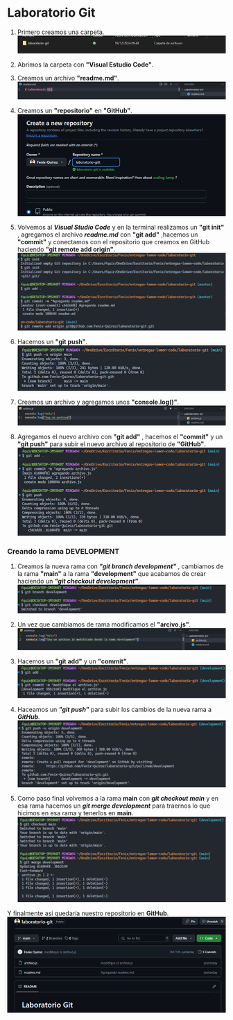 # Laboratorio Git

1. Primero creamos una carpeta.
![Imagen](./content/crear-carpeta.png)

2. Abrimos la carpeta con **"Visual Estudio Code"**.


3. Creamos un archivo **"readme.md"**.
![Imagen](./content/readme.png)


4. Creamos un **"repositorio"** en **"GitHub"**.
![Imagen](./content/crear-repo.png)


5.  Volvemos al ***Visual Studio Code*** y en la terminal realizamos un **"git init"** , agregamos el archivo ***readme.md*** con **"git add"** ,hacemos un **"commit"** y conectamos con el repositorio que creamos en GitHub haciendo **"git remote add origin"**.
![Imagen](./content/iniciar-git.png)


6. Hacemos un **"git push"**.
![Imagen](./content/primer-push.png)


7. Creamos un archivo y agregamos unos **"console.log()"**.
![Imagen](./content/crear-archivo.png)


8. Agregamos el nuevo archivo con **"git add"** , hacemos el **"commit"** y un **"git push"** para subir el nuevo archivo al repositorio de **"GitHub"**.
![Imagen](./content/subir-nuevo-archivo.png)


 ### Creando la rama DEVELOPMENT
 1. Creamos la nueva rama con ***"git branch development"*** , cambiamos de la rama **"main"** a la rama **"development"** que acabamos de crear haciendo un ***"git checkout development"***.
![Imagen](./content/nueva-rama.png)


2. Un vez  que cambiamos de rama modificamos el **"arcivo.js"**.
![Imagen](./content/modificar-archivo.png)


3. Hacemos un **"git add"** y un **"commit"**.
![Imagen](./content/add-nueva-rama.png)


4. Haceamos un ***"git push"*** para subir los cambios de la nueva rama a ***GitHub***.
![Imagen](./content/nueva-rama-push.png)

5. Como paso final volvemos a la rama **main**  con ***git checkout main*** y en esa rama hacemos un ***git merge development*** para traernos lo que hicimos en esa rama y tenerlos en **main**.
![Imagen](./content/merge.png)

Y finalmente asi quedaría nuestro repositorio en **GitHub**.
![Imagen](./content/vista-github.png)